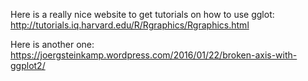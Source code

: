 Here is a really nice website to get tutorials on how to use gglot:
http://tutorials.iq.harvard.edu/R/Rgraphics/Rgraphics.html

Here is another one:
https://joergsteinkamp.wordpress.com/2016/01/22/broken-axis-with-ggplot2/
